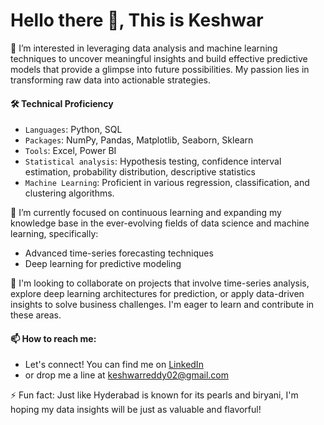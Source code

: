 # Hello there 👋, This is Keshwar

👀 I’m interested in leveraging data analysis and machine learning techniques to uncover meaningful insights and build effective predictive models that provide a glimpse into future possibilities. My passion lies in transforming raw data into actionable strategies.

#### 🛠️ Technical Proficiency
- `Languages`: Python, SQL
- `Packages`: NumPy, Pandas, Matplotlib, Seaborn, Sklearn
- `Tools`: Excel, Power BI
- `Statistical analysis`: Hypothesis testing, confidence interval estimation, probability distribution, descriptive statistics 
- `Machine Learning`: Proficient in various regression, classification, and clustering algorithms.

🌱 I’m currently focused on continuous learning and expanding my knowledge base in the ever-evolving fields of data science and machine learning, specifically:
- Advanced time-series forecasting techniques
- Deep learning for predictive modeling

💞️ I'm looking to collaborate on projects that involve time-series analysis, explore deep learning architectures for prediction, or apply data-driven insights to solve business challenges. I'm eager to learn and contribute in these areas.

#### 📫 How to reach me:
  - Let's connect! You can find me on [LinkedIn](https://www.linkedin.com/in/keshwar-reddy-7b1741354/)
  - or drop me a line at [keshwarreddy02@gmail.com](keshwarreddy02@gmail.com)


⚡ Fun fact: Just like Hyderabad is known for its pearls and biryani, I'm hoping my data insights will be just as valuable and flavorful!

<!---
Keshwar02/Keshwar02 is a ✨ special ✨ repository because its `README.md` (this file) appears on your GitHub profile.
You can click the Preview link to take a look at your changes.
--->
